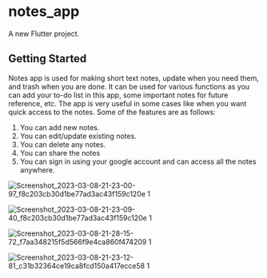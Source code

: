 # notes_app

A new Flutter project.

## Getting Started

Notes app is used for making short text notes, update when you need them, and trash when you are done. It can be used for various functions as you can add your to-do list in this app, some important notes for future reference, etc. The app is very useful in some cases like when you want quick access to the notes.
Some of the features are as follows:

1. You can add new notes.
2. You can edit/update existing notes.
3. You can delete any notes.
4. You can share the notes
5. You can sign in using your google account and can access all the notes anywhere.

![Screenshot_2023-03-08-21-23-00-97_f8c203cb30d1be77ad3ac43f159c120e 1](https://user-images.githubusercontent.com/54738022/223763959-2a709ade-0644-415a-8173-330b54d709a7.jpg)

![Screenshot_2023-03-08-21-23-09-40_f8c203cb30d1be77ad3ac43f159c120e 1](https://user-images.githubusercontent.com/54738022/223764045-5eb4e4cc-ed1b-4310-bec7-f31af2b176ac.jpg)

![Screenshot_2023-03-08-21-28-15-72_f7aa348215f5d566f9e4ca860f474209 1](https://user-images.githubusercontent.com/54738022/223764161-465e3c32-765e-4d0c-873b-40330cadd06f.jpg)

![Screenshot_2023-03-08-21-23-12-81_c31b32364ce19ca8fcd150a417ecce58 1](https://user-images.githubusercontent.com/54738022/223764255-7288ddf6-f754-4378-af5c-ff945f8199e6.jpg)

